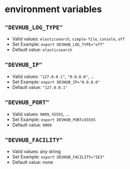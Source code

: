 # environment variables

## `"DEVHUB_LOG_TYPE"`

* Valid values: `elasticsearch`, `simple-file`, `console`, `off`
* Set Example: `export DEVHUB_LOG_TYPE="off"`
* Default value: `elasticsearch`


## `"DEVHUB_IP"`

* Valid values: `"127.0.0.1"`, `"0.0.0.0"`, ...
* Set Example: `export DEVHUB_IP="0.0.0.0"`
* Default value: `"127.0.0.1"`


## `"DEVHUB_PORT"`

* Valid values: `9009`, `55555`, ...
* Set Example: `export DEVHUB_PORT=55555`
* Default value: `9009`

## `"DEVHUB_FACILITY"`

* Valid values: any string
* Set Example: `export DEVHUB_FACILITY="SE3"`
* Default value: none

